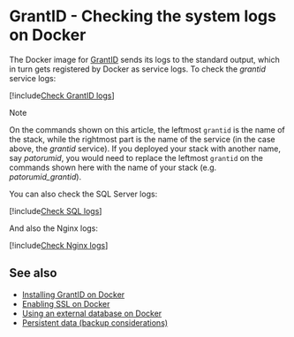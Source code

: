 ﻿# GrantID - Checking the system logs on Docker

The Docker image for [GrantID](../index.md) sends its logs to the standard output, which in turn gets registered
by Docker as service logs. To check the *grantid* service logs:

[!include[Check GrantID logs](../../../../../../includes/grant-id/docker/check-logs-grantid.md)]

> [!NOTE]
> On the commands shown on this article, the leftmost `grantid` is the name of the stack, while the rightmost part is the name
> of the service (in the case above, the *grantid* service). If you deployed your stack with another name, say *patorumid*, you
> would need to replace the leftmost `grantid` on the commands shown here with the name of your stack (e.g. *patorumid_grantid*).

You can also check the SQL Server logs:

[!include[Check SQL logs](../../../../../../includes/grant-id/docker/check-logs-sql.md)]

And also the Nginx logs:

[!include[Check Nginx logs](../../../../../../includes/grant-id/docker/check-logs-nginx.md)]

## See also

* [Installing GrantID on Docker](index.md)
* [Enabling SSL on Docker](enable-ssl.md)
* [Using an external database on Docker](external-db.md)
* [Persistent data (backup considerations)](persistent-data.md)
